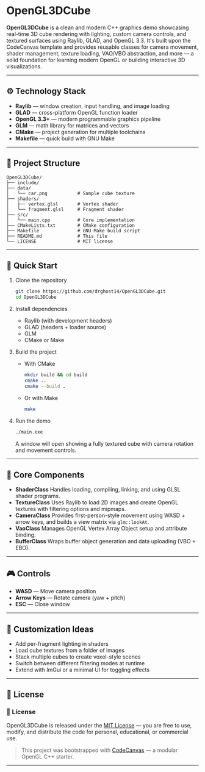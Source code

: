 # OpenGL3DCube

**OpenGL3DCube** is a clean and modern C++ graphics demo showcasing real-time 3D cube rendering with lighting, custom camera controls, and textured surfaces using Raylib, GLAD, and OpenGL 3.3. It's built upon the CodeCanvas template and provides reusable classes for camera movement, shader management, texture loading, VAO/VBO abstraction, and more — a solid foundation for learning modern OpenGL or building interactive 3D visualizations.

---

## ⚙️ Technology Stack

- **Raylib** — window creation, input handling, and image loading  
- **GLAD** — cross-platform OpenGL function loader  
- **OpenGL 3.3+** — modern programmable graphics pipeline  
- **GLM** — math library for matrices and vectors  
- **CMake** — project generation for multiple toolchains  
- **Makefile** — quick build with GNU Make  

---

## 📁 Project Structure

```text
OpenGL3DCube/
├── include/
├── data/                
│   └── car.png           # Sample cube texture  
├── shaders/             
│   ├── vertex.glsl       # Vertex shader  
│   └── fragment.glsl     # Fragment shader  
├── src/                 
│   └── main.cpp          # Core implementation  
├── CMakeLists.txt        # CMake configuration  
├── Makefile              # GNU Make build script  
├── README.md             # This file  
└── LICENSE               # MIT license  
````

---

## 🚀 Quick Start

1. Clone the repository

   ```bash
   git clone https://github.com/drghost14/OpenGL3DCube.git
   cd OpenGL3DCube
   ```

2. Install dependencies

   * Raylib (with development headers)
   * GLAD (headers + loader source)
   * GLM
   * CMake or Make

3. Build the project

   * With CMake

     ```bash
     mkdir build && cd build
     cmake ..
     cmake --build .
     ```
   * Or with Make

     ```bash
     make
     ```

4. Run the demo

   ```bash
   ./main.exe
   ```

   A window will open showing a fully textured cube with camera rotation and movement controls.

---

## 🧩 Core Components

* **ShaderClass**
  Handles loading, compiling, linking, and using GLSL shader programs.
* **TextureClass**
  Uses Raylib to load 2D images and create OpenGL textures with filtering options and mipmaps.
* **CameraClass**
  Provides first-person-style movement using WASD + arrow keys, and builds a view matrix via `glm::lookAt`.
* **VaoClass**
  Manages OpenGL Vertex Array Object setup and attribute binding.
* **BufferClass**
  Wraps buffer object generation and data uploading (VBO + EBO).

---

## 🎮 Controls

* **WASD** — Move camera position
* **Arrow Keys** — Rotate camera (yaw + pitch)
* **ESC** — Close window

---

## 🔧 Customization Ideas

* Add per-fragment lighting in shaders
* Load cube textures from a folder of images
* Stack multiple cubes to create voxel-style scenes
* Switch between different filtering modes at runtime
* Extend with ImGui or a minimal UI for toggling effects

---

## 📄 License

### 🔐 License

OpenGL3DCube is released under the [MIT License](LICENSE) —
you are free to use, modify, and distribute the code for personal, educational, or commercial use.

> This project was bootstrapped with [CodeCanvas](https://github.com/drghost14/) — a modular OpenGL C++ starter.

---
